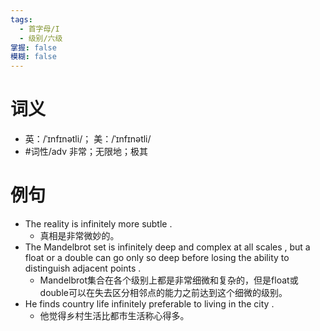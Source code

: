 ```yaml
---
tags:
  - 首字母/I
  - 级别/六级
掌握: false
模糊: false
---
```

# 词义
- 英：/ˈɪnfɪnətli/； 美：/ˈɪnfɪnətli/
- #词性/adv  非常；无限地；极其
# 例句
- The reality is infinitely more subtle .
	- 真相是非常微妙的。
- The Mandelbrot set is infinitely deep and complex at all scales , but a float or a double can go only so deep before losing the ability to distinguish adjacent points .
	- Mandelbrot集合在各个级别上都是非常细微和复杂的，但是float或double可以在失去区分相邻点的能力之前达到这个细微的级别。
- He finds country life infinitely preferable to living in the city .
	- 他觉得乡村生活比都市生活称心得多。
